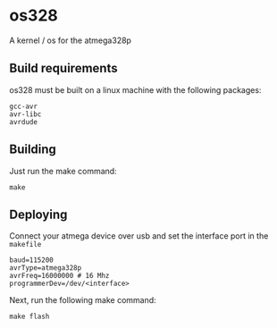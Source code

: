 # os328
A kernel / os for the atmega328p

## Build requirements
os328 must be built on a linux machine with the following packages:
```
gcc-avr
avr-libc
avrdude
```

## Building
Just run the make command:
```
make
```

## Deploying
Connect your atmega device over usb and set the interface port in the `makefile`
```
baud=115200
avrType=atmega328p
avrFreq=16000000 # 16 Mhz
programmerDev=/dev/<interface>
```

Next, run the following make command:
```
make flash
```